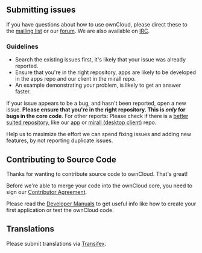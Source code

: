 ## Submitting issues

If you have questions about how to use ownCloud, please direct these to the [mailing list][mailinglist] or our [forum][forum]. We are also available on [IRC][irc].

### Guidelines
* Search the existing issues first, it's likely that your issue was already reported.
* Ensure that you're in the right repository, apps are likely to be developed in the apps repo and our client in the mirall repo.
* An example demonstrating your problem, is likely to get an answer faster.

If your issue appears to be a bug, and hasn't been reported, open a new issue. **Please ensure that you're in the right repository. This is *only* for bugs in the core code**. For other reports: Please check if there is a [better suited repository](https://github.com/owncloud), like our [app](https://github.com/owncloud/apps) or [mirall (desktop client)](https://github.com/owncloud/mirall) repo.

Help us to maximize the effort we can spend fixing issues and adding new features, by not reporting duplicate issues.

[mailinglist]: https://mail.kde.org/mailman/listinfo/owncloud
[forum]: http://forum.owncloud.org/
[irc]: http://webchat.freenode.net/?channels=owncloud&uio=d4

## Contributing to Source Code

Thanks for wanting to contribute source code to ownCloud. That's great!

Before we're able to merge your code into the ownCloud core, you need to sign our [Contributor Agreement][agreement].

Please read the [Developer Manuals][devmanual] to get useful info like how to create your first application or test the ownCloud code.

[agreement]: http://owncloud.org/about/contributor-agreement/
[list]: https://groups.google.com/forum/?fromgroups#!forum/angular
[devmanual]: http://owncloud.org/dev/

## Translations
Please submit translations via [Transifex][transifex].

[transifex]: https://www.transifex.com/projects/p/owncloud/
